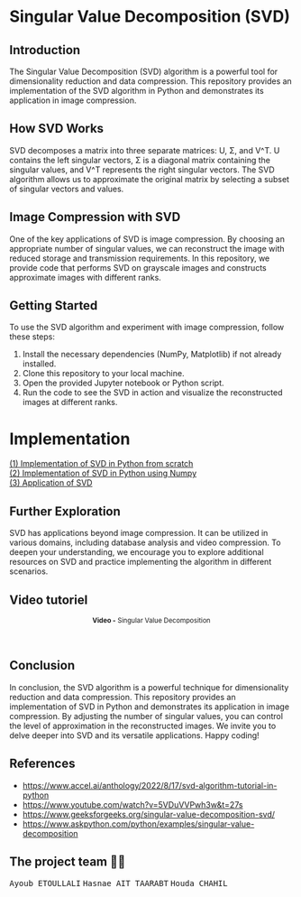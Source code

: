 # Singular Value Decomposition (SVD)

## Introduction
The Singular Value Decomposition (SVD) algorithm is a powerful tool for dimensionality reduction and data compression. This repository provides an implementation of the SVD algorithm in Python and demonstrates its application in image compression.

## How SVD Works
SVD decomposes a matrix into three separate matrices: U, Σ, and V^T. U contains the left singular vectors, Σ is a diagonal matrix containing the singular values, and V^T represents the right singular vectors. The SVD algorithm allows us to approximate the original matrix by selecting a subset of singular vectors and values.

## Image Compression with SVD
One of the key applications of SVD is image compression. By choosing an appropriate number of singular values, we can reconstruct the image with reduced storage and transmission requirements. In this repository, we provide code that performs SVD on grayscale images and constructs approximate images with different ranks.

## Getting Started
To use the SVD algorithm and experiment with image compression, follow these steps:

1. Install the necessary dependencies (NumPy, Matplotlib) if not already installed.
2. Clone this repository to your local machine.
3. Open the provided Jupyter notebook or Python script.
4. Run the code to see the SVD in action and visualize the reconstructed images at different ranks.

# Implementation
<a href="https://github.com/Ayoub-etoullali/SVD-Singular-Value-Decomposition/blob/main/Implementation%20of%20SVD%20in%20Python%20from%20scratch.ipynb">
  (1) Implementation of SVD in Python from scratch </a> <br>
<a href="https://github.com/Ayoub-etoullali/SVD-Singular-Value-Decomposition/blob/main/Implementation%20of%20SVD%20in%20Python%20using%20Numpy.ipynb">
  (2) Implementation of SVD in Python using Numpy </a> <br>
 <a href="https://github.com/Ayoub-etoullali/SVD-Singular-Value-Decomposition/blob/main/Application%20of%20SVD.ipynb">
  (3) Application of SVD </a> <br>

## Further Exploration
SVD has applications beyond image compression. It can be utilized in various domains, including database analysis and video compression. To deepen your understanding, we encourage you to explore additional resources on SVD and practice implementing the algorithm in different scenarios.

## Video tutoriel

<div align="center">
       <p>
       <sup>  <strong>Video -</strong> Singular Value Decomposition</sup>
       </p>
</div>

<br>

## Conclusion
In conclusion, the SVD algorithm is a powerful technique for dimensionality reduction and data compression. This repository provides an implementation of SVD in Python and demonstrates its application in image compression. By adjusting the number of singular values, you can control the level of approximation in the reconstructed images. We invite you to delve deeper into SVD and its versatile applications. Happy coding!

## References
  - https://www.accel.ai/anthology/2022/8/17/svd-algorithm-tutorial-in-python <br>
  - https://www.youtube.com/watch?v=5VDuVVPwh3w&t=27s <br>
  - https://www.geeksforgeeks.org/singular-value-decomposition-svd/ <br>
  - https://www.askpython.com/python/examples/singular-value-decomposition <br>

## The project team 👨‍💻
<kbd>Ayoub ETOULLALI</kbd> 
<kbd>Hasnae AIT TAARABT</kbd> 
<kbd>Houda CHAHIL</kbd> 
